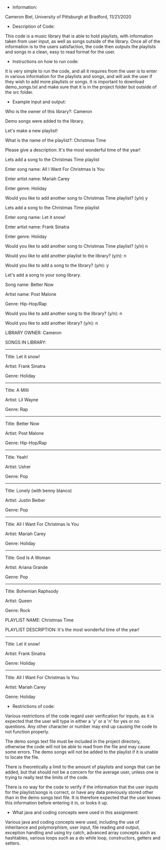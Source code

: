 - Information:

Cameron Biel, University of Pittsburgh at Bradford, 11/21/2020




- Description of Code:


This code is a music library that is able to hold playlists, with information taken from user input, as well as songs outside of the library.
Once all of the information is to the users satisfaction, the code then outputs the playlists and songs in a clean, easy to read format for the user.


- Instructions on how to run code:

It is very simple to run the code, and all it requires from the user is to enter in various information for the playlists and songs, and will ask the user if they wish to add more playlists or songs. It is important to download demo_songs.txt and make sure that it is in the project folder but outside of the src folder.


- Example input and output:

Who is the owner of this library?: Cameron

Demo songs were added to the library.

Let's make a new playlist!

What is the name of the playlist?: Christmas Time

Please give a description: It's the most wonderful time of the year!

Lets add a song to the Christmas Time playlist

Enter song name: All I Want For Christmas Is You

Enter artist name: Mariah Carey

Enter genre: Holiday

Would you like to add another song to Christmas Time playlist? (y/n) y

Lets add a song to the Christmas Time playlist

Enter song name: Let it snow!

Enter artist name: Frank Sinatra

Enter genre: Holiday

Would you like to add another song to Christmas Time playlist? (y/n) n

Would you like to add another playlist to the library? (y/n): n

Would you like to add a song to the library? (y/n): y

Let's add a song to your song library.

Song name: Better Now

Artist name: Post Malone

Genre: Hip-Hop/Rap

Would you like to add another song to the library? (y/n): n

Would you like to add another library? (y/n): n

LIBRARY OWNER: Cameron

SONGS IN LIBRARY:

--------------------
Title: Let it snow!

Artist: Frank Sinatra

Genre: Holiday

--------------------
Title: A Milli

Artist: Lil Wayne

Genre: Rap

--------------------
Title: Better Now

Artist: Post Malone

Genre: Hip-Hop/Rap

--------------------
Title: Yeah!

Artist: Usher

Genre: Pop

--------------------
Title: Lonely (with benny blanco)

Artist: Justin Beiber

Genre: Pop

--------------------
Title: All I Want For Christmas Is You

Artist: Mariah Carey

Genre: Holiday

--------------------
Title: God Is A Woman

Artist: Ariana Grande

Genre: Pop

--------------------
Title: Bohemian Raphsody

Artist: Queen

Genre: Rock


PLAYLIST NAME: Christmas Time

PLAYLIST DESCRIPTION: It's the most wonderful time of the year!

--------------------
Title: Let it snow!

Artist: Frank Sinatra

Genre: Holiday

--------------------
Title: All I Want For Christmas Is You

Artist: Mariah Carey

Genre: Holiday



- Restrictions of code:

Various restrictions of the code regard user verification for inputs, as it is expected that the user will type in either a 'y' or a 'n' for yes or no questions. Any other character or number may end up causing the code to not function properly.

The demo songs text file must be included in the project directory, otherwise the code will not be able to read from the file and may cause some errors. The demo songs will not be added to the playlist if it is unable to locate the file.

There is theoretically a limit to the amount of playlists and songs that can be added, but that should not be a concern for the average user, unless one is trying to really test the limits of the code.

There is no way for the code to verify if the information that the user inputs for the playlist/songs is correct, or have any data previously stored other than in the demo songs text file. It is therefore expected that the user knows this information before entering it in, or looks it up.



- What java and coding concepts were used in this assignment:

Various java and coding concepts were used, including the use of inheritance and polymorphism, user input, file reading and output, exception handling and using try catch, advanced array concepts such as hashtables, various loops such as a do while loop, constructors, getters and setters. 
